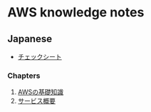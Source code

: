 # AWS knowledge notes

## Japanese

- [チェックシート](/note/aws/checksheet.ja.md)

### Chapters

1. [AWSの基礎知識](/note/aws/chapters/01_basic_knowledge_of_aws.ja.md)
1. [サービス概要](/note/aws/chapters/02_overview_of_services.ja.md)
